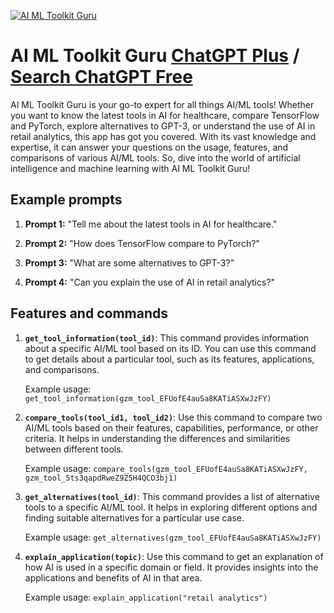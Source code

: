 
[![AI ML Toolkit Guru](https://files.oaiusercontent.com/file-Ko5mJTPthC0ckKUDHpkZEJCS?se=2123-10-17T16%3A03%3A36Z&sp=r&sv=2021-08-06&sr=b&rscc=max-age%3D31536000%2C%20immutable&rscd=attachment%3B%20filename%3DIMG_5054.jpg&sig=8iCP%2BM%2BefTQhFJjjWZE9Sj/yasvTTQEk/7u7icLXH/w%3D)](https://chat.openai.com/g/g-1Zx0D3TVc-ai-ml-toolkit-guru)

# AI ML Toolkit Guru [ChatGPT Plus](https://chat.openai.com/g/g-1Zx0D3TVc-ai-ml-toolkit-guru) / [Search ChatGPT Free](https://gptcall.net/index.html#/?search=AI%20ML%20Toolkit%20Guru)

AI ML Toolkit Guru is your go-to expert for all things AI/ML tools! Whether you want to know the latest tools in AI for healthcare, compare TensorFlow and PyTorch, explore alternatives to GPT-3, or understand the use of AI in retail analytics, this app has got you covered. With its vast knowledge and expertise, it can answer your questions on the usage, features, and comparisons of various AI/ML tools. So, dive into the world of artificial intelligence and machine learning with AI ML Toolkit Guru!

## Example prompts

1. **Prompt 1:** "Tell me about the latest tools in AI for healthcare."

2. **Prompt 2:** "How does TensorFlow compare to PyTorch?"

3. **Prompt 3:** "What are some alternatives to GPT-3?"

4. **Prompt 4:** "Can you explain the use of AI in retail analytics?"

## Features and commands

1. **`get_tool_information(tool_id)`**: This command provides information about a specific AI/ML tool based on its ID. You can use this command to get details about a particular tool, such as its features, applications, and comparisons.

    Example usage: `get_tool_information(gzm_tool_EFUofE4auSa8KATiASXwJzFY)`

2. **`compare_tools(tool_id1, tool_id2)`**: Use this command to compare two AI/ML tools based on their features, capabilities, performance, or other criteria. It helps in understanding the differences and similarities between different tools.

    Example usage: `compare_tools(gzm_tool_EFUofE4auSa8KATiASXwJzFY, gzm_tool_5ts3qapdRweZ9Z5H4QCO3bj1)`

3. **`get_alternatives(tool_id)`**: This command provides a list of alternative tools to a specific AI/ML tool. It helps in exploring different options and finding suitable alternatives for a particular use case.

    Example usage: `get_alternatives(gzm_tool_EFUofE4auSa8KATiASXwJzFY)`

4. **`explain_application(topic)`**: Use this command to get an explanation of how AI is used in a specific domain or field. It provides insights into the applications and benefits of AI in that area.

    Example usage: `explain_application("retail analytics")`


